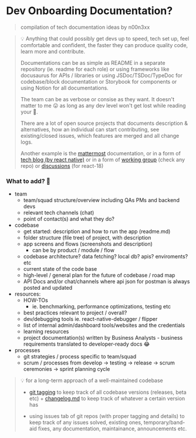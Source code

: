 # Dev Onboarding Documentation?

> compilation of tech documentation ideas by n00n3xx
> 


> 💡 Anything that could possibly get devs up to speed, tech set up, feel comfortable and confident, the faster they can produce quality code, learn more and contribute.
>
> Documentations can be as simple as README in a separate repository (ie. readme for each role) or using frameworks like docusaurus for APIs / libraries or using JSDoc/TSDoc/TypeDoc for codebase/block documentation or Storybook for components or using Notion for all documentations.
>
> The team can be as verbose or consise as they want. It doesn't matter to me 😛 as long as any dev level won't get lost while reading your 💩.
>
> There are a lot of open source projects that documents description & alternatives, how an individual can start contributing, see existing/closed issues, which features are merged and all change logs.
>
> Another example is the  [mattermost](https://developers.mattermost.com/contribute/getting-started/) documentation, or in a form of [tech blog (by react native)](https://reactnative.dev/blog) or in a form of [working group](https://github.com/reactwg) (check any repo) or [discussions](https://github.com/reactwg/react-18/discussions) (for react-18)

### What to add? 🤔

- team
    - team/squad structure/overview including QAs PMs and backend devs
    - relevant tech channels (chat)
    - point of contact(s) and what they do?
- codebase
    - get started: description and how to run the app (readme.md)
    - folder structure (file tree) of project, with description
    - app screens and flows (screenshots and description)
        - can be by product / module / flow
    - codebase architecture? data fetching? local db? apis? enviroments? etc
    - current state of the code base
    - high-level / general plan for the future of codebase / road map
    - API Docs and/or chat/channels where api json for postman is always posted and updated
- resources:
    - HOW-TOs
        - ie. benchmarking, performance optimizations, testing etc
    - best practices relevant to project / overall?
    - dev/debugging tools ie. react-native-debugger / flipper
    - list of internal admin/dashboard tools/websites and the credentials
    - learning resources
    - project documentation(s) written by Business Analysts - business requirements translated to developer-ready docs 😂
- processes
    - git strategies / process specific to team/squad
    - scrum / processes from develop → testing → release → scrum ceremonies → sprint planning cycle

>
>💡 for a long-term approach of a well-maintained codebase
>
> - [git tagging](https://git-scm.com/docs/git-tag) to keep track of all codebase versions (releases, beta etc) + [changelog.md](https://keepachangelog.com/en/1.0.0/) to keep track of whatever a certain version has
>
> - using issues tab of git repos (with proper tagging and details) to keep track of any issues solved, existing ones, temporary/band-aid fixes, any documentation, maintainance, announcements etc.
